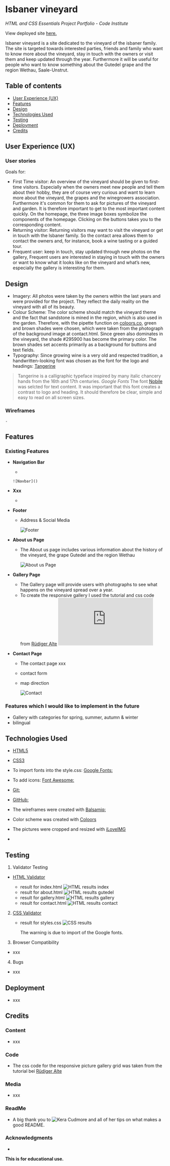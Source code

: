 # Isbaner vineyard

_HTML and CSS Essentials Project Portfolio - Code Institute_

View deployed site [here.](https://queenisabaer.github.io/isbaner-vineyard/)

Isbaner vineyard is a site dedicated to the vineyard of the isbaner family. The site is targeted towards interested parties, friends and family who want to know more about the vineyard, stay in touch with the owners or visit them and keep updated through the year. Furthermore it will be useful for people who want to know something about the Gutedel grape and the region Wethau, Saale-Unstrut.  

## Table of contents

* [User Experience (UX)](#user-experience) 
* [Features](#features)
* [Design](#design)
* [Technologies Used](#technologies-used)
* [Testing](#testing)
* [Deployment](#deployment)
* [Credits](#credits)

## User Experience (UX)

### User stories

Goals for:
-   First Time visitor: 
An overview of the vineyard should be given to first-time visitors. Especially when the owners meet new people and tell them about their hobby, they are of course very curious and want to learn more about the vineyard, the grapes and the winegrowers association. Furthermore it's common for them to ask for pictures of the vineyard and garden. It is therefore important to get to the most important content quickly. On the homepage, the three image boxes symbolize the components of the homepage. Clicking on the buttons takes you to the corresponding content. 
-   Returning visitor: 
Returning visitors may want to visit the vineyard or get in touch with the Isbaner family. So the contact area allows them to contact the owners and, for instance, book a wine tasting or a guided tour.
-   Frequent user: keep in touch, stay updated through new photos on the gallery,
Frequent users are interested in staying in touch with the owners or want to know what it looks like on the vineyard and what’s new, especially the gallery is interesting for them.

## Design

-   Imagery:
All photos were taken by the owners within the last years and were provided for the project. They reflect the daily reality on the vineyard with all of its beauty.
-   Colour Scheme:
The color scheme should match the vineyard theme and the fact that sandstone is mined in the region, which is also used in the garden. Therefore, with the pipette function on [coloors.co](https://coolors.co/), green and brown shades were chosen, which were taken from the photograph of the background image at contact.html. Since green also dominates in the vineyard, the shade #295900 has become the primary color. The brown shades set accents primarily as a background for buttons and text fields. 
-   Typography: 
Since growing wine is a very old and respected tradition, a handwritten-looking font was chosen as the font for the logo and headings: [Tangerine](https://fonts.google.com/specimen/Tangerine?query=tangerine)
> Tangerine is a calligraphic typeface inspired by many italic chancery hands from the 16th and 17th centuries. *Google Fonts*
The font [Nobile](https://fonts.google.com/specimen/Nobile?query=nobile) was selcted for text content. It was important that this font creates a contrast to logo and heading. It should therefore be clear, simple and easy to read on all screen sizes. 

### Wireframes

    -   
     

## Features

### Existing Features

- __Navigation Bar__

    - 

      ![Navbar]()
    

- __Xxx__

    - 

- __Footer__

    - Address & Social Media

      ![Footer]()

- __About us Page__

    - The About us page includes various information about the history of the vineyard, the grape Gutedel and the region Wethau

       ![About us Page]()

- __Gallery Page__

    - The Gallery page will provide users with photographs to see what happens on the vineyard spread over a year.
    - To create the responsive gallery I used the tutorial and css code from [Rüdiger Alte](https://www.imarketinx.de/artikel/responsive-image-gallery-with-css-grid.html)
       ![Gallery Page](https://queenisabaer.github.io/isbaner-vineyard/gallery.html)

- __Contact Page__

   - The contact page xxx
   - contact form
   - map direction 

      ![Contact]()

### Features which I would like to implement in the future

- Gallery with categories for spring, summer, autumn & winter
- bilingual

## Technologies Used

-   [HTML5](https://en.wikipedia.org/wiki/HTML5)
-   [CSS3](https://en.wikipedia.org/wiki/Cascading_Style_Sheets)

-   To import fonts into the style.css: [Google Fonts:](https://fonts.google.com/)
-   To add icons: [Font Awesome:](https://fontawesome.com/)
-   [Git:](https://git-scm.com/) 
-   [GitHub:](https://github.com/)
-   The wireframes were created with [Balsamiq:](https://balsamiq.com/)
-   Color scheme was created with [Coloors](https://coolors.co/image-picker)
-   The pictures were cropped and resized with [iLoveIMG](https://www.iloveimg.com/) 
-   
    

## Testing

1. Validator Testing

- [HTML Validator](https://validator.w3.org/)

    - result for index.html
      ![HTML results index]()
    - result for about.html
      ![HTML results gutedel]()
    - result for gallery.html
      ![HTML results gallery]()    
    - result for contact.html
      ![HTML results contact]()
        

2. [CSS Validator](https://jigsaw.w3.org/css-validator/)

    - result for styles.css 
      ![CSS results]()

      The warning is due to import of the Google fonts.

3. Browser Compatibility

- xxx
  
4. Bugs

- xxx

## Deployment

- xxx

## Credits 

### Content 

- xxx

### Code

- The css code for the responsive picture gallery grid was taken from the tutorial bei [Rüdiger Alte](https://www.imarketinx.de/artikel/responsive-image-gallery-with-css-grid.html)

### Media 

- xxx

### ReadMe

- A big thank you to ![Kera Cudmore](https://github.com/kera-cudmore) and all of her tips on what makes a good README. 


### Acknowledgments

- 

__This is for educational use.__
